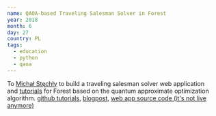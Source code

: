```yaml
---
name: QAOA-based Traveling Salesman Solver in Forest
year: 2018
month: 6
day: 27
country: PL
tags:
  - education
  - python
  - qaoa
---
```

To [Michał Stęchły](http://www.mustythoughts.com/about/) to build a traveling salesman solver web application and [tutorials](https://github.com/mstechly/quantum_tsp_tutorials) for Forest based on the quantum approximate optimization algorithm. [github tutorials](https://github.com/mstechly/quantum_tsp_tutorials), [blogpost](https://www.mustythoughts.com/post/solving-the-traveling-salesman-problem-using-quantum-computer), [web app source code (it's not live anymore)](https://github.com/BOHRTECHNOLOGY/tsp-demo-unitary-fund)

